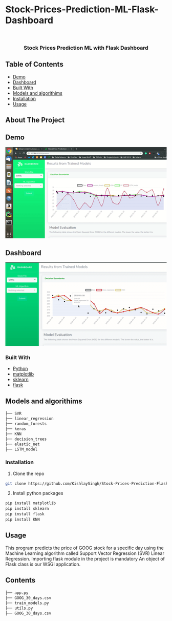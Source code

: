 # Stock-Prices-Prediction-ML-Flask-Dashboard

<!-- PROJECT LOGO -->
<br />
<p align="center">

  <h3 align="center">Stock Prices Prediction ML with Flask Dashboard</h3>
</p>


<!-- TABLE OF CONTENTS -->
## Table of Contents

* [Demo](#demo)
* [Dashboard](#Dashboard)
* [Built With](#Built-With)
* [Models and algorithims](#Models-and-Algorithms)
* [Installation](#installation)
* [Usage](#usage)

<!-- ABOUT THE PROJECT -->
## About The Project
## Demo
![Demo](https://github.com/KishlaySingh/Stock-Prices-Prediction-Flask-Dashboard/blob/master/pics/ezgif.com-video-to-gif.gif)

## Dashboard
![Output-Data](https://github.com/KishlaySingh/Stock-Prices-Prediction-Flask-Dashboard/blob/master/pics/Capture3.PNG)


### Built With
* [Python](https://www.python.org/)
* [matplotlib](https://www.python.org/)
* [sklearn](https://www.python.org/)
* [flask](https://www.python.org/)


## Models and algorithims

```
├── SVR
├── linear_regression
├── random_forests
├── keras
├── KNN
├── decision_trees
├── elastic_net
├── LSTM_model

```

### Installation
1. Clone the repo
```sh
git clone https://github.com/KishlaySingh/Stock-Prices-Prediction-Flask-Dashboard.git
```

2. Install python packages
```sh
pip install matplotlib
pip install sklearn
pip install flask
pip install KNN
```

<!-- USAGE EXAMPLES -->
## Usage

This program predicts the price of GOOG stock for a specific day using the Machine Learning algorithm called Support Vector Regression (SVR) Linear Regression.
Importing flask module in the project is mandatory
An object of Flask class is our WSGI application.


## Contents

```
├── app.py
├── GOOG_30_days.csv
├── train_models.py
├── utils.py
├── GOOG_30_days.csv
```